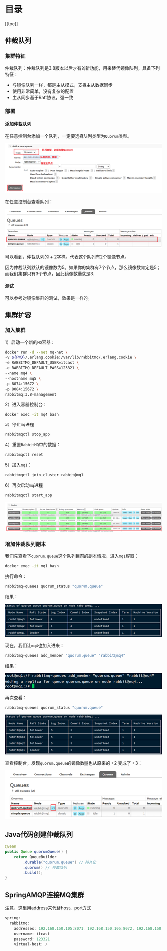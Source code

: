 # 目录

[[toc]]

## 仲裁队列

### 集群特征

仲裁队列：仲裁队列是3.8版本以后才有的新功能，用来替代镜像队列，具备下列特征：

- 与镜像队列一样，都是主从模式，支持主从数据同步
- 使用非常简单，没有复杂的配置
- 主从同步基于Raft协议，强一致



### 部署

#### 添加仲裁队列

在任意控制台添加一个队列，一定要选择队列类型为`Quorum`类型。

![image-20210717234329640](./img/image-20210717234329640.png)



在任意控制台查看队列：

![image-20210717234426209](./img/image-20210717234426209.png)



可以看到，仲裁队列的 + 2字样。代表这个队列有2个镜像节点。

因为仲裁队列默认的镜像数为5。如果你的集群有7个节点，那么镜像数肯定是5；而我们集群只有3个节点，因此镜像数量就是3.



#### 测试

可以参考对镜像集群的测试，效果是一样的。





## 集群扩容

### 加入集群

1）启动一个新的`MQ`容器：

```sh
docker run -d --net mq-net \
-v ${PWD}/.erlang.cookie:/var/lib/rabbitmq/.erlang.cookie \
-e RABBITMQ_DEFAULT_USER=itcast \
-e RABBITMQ_DEFAULT_PASS=123321 \
--name mq4 \
--hostname mq5 \
-p 8074:15672 \
-p 8084:15672 \
rabbitmq:3.8-management
```

2）进入容器控制台：

```sh
docker exec -it mq4 bash
```

3）停止`mq`进程

```sh
rabbitmqctl stop_app
```



4）重置`RabbitMQ`中的数据：

```sh
rabbitmqctl reset
```



5）加入`mq1`：

```sh
rabbitmqctl join_cluster rabbit@mq1
```



6）再次启动`mq`进程

```sh
rabbitmqctl start_app
```



![image-20210718001909492](./img/image-20210718001909492.png)





### 增加仲裁队列副本

我们先查看下`quorum.queue`这个队列目前的副本情况，进入`mq1`容器：

```sh
docker exec -it mq1 bash
```

执行命令：

```sh
rabbitmq-queues quorum_status "quorum.queue"
```

结果：

![image-20210718002118357](./img/image-20210718002118357.png)

现在，我们让`mq4`也加入进来：

```sh
rabbitmq-queues add_member "quorum.queue" "rabbit@mq4"
```

结果：

![image-20210718002253226](./img/image-20210718002253226.png)



再次查看：

```sh
rabbitmq-queues quorum_status "quorum.queue"
```

![image-20210718002342603](./img/image-20210718002342603.png)



查看控制台，发现`quorum.queue`的镜像数量也从原来的 +2 变成了 +3：

![image-20210718002422365](./img/image-20210718002422365.png)









## Java代码创建仲裁队列

```java
@Bean
public Queue quorumQueue() {
    return QueueBuilder
        .durable("quorum.queue") // 持久化
        .quorum() // 仲裁队列
        .build();
}
```



## SpringAMQP连接MQ集群

注意，这里用address来代替host、port方式

```java
spring:
  rabbitmq:
    addresses: 192.168.150.105:8071, 192.168.150.105:8072, 192.168.150.105:8073
    username: itcast
    password: 123321
    virtual-host: /
```







